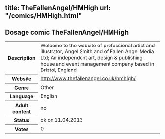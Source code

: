 title: TheFallenAngel/HMHigh
url: "/comics/HMHigh.html"
---
Dosage comic TheFallenAngel/HMHigh
-----------------------------------------

<table class="comicinfo">
<tr>
<th>Description</th><td>Welcome to the website of professional artist and illustrator, Angel Smith and of Fallen Angel Media Ltd; An independent art, design &amp; publishing house and event management company based in Bristol, England</td>
</tr>
<tr>
<th>Website</th><td><a href="http://www.thefallenangel.co.uk/hmhigh/">http://www.thefallenangel.co.uk/hmhigh/</a></td>
</tr>
<tr>
<th>Genre</th><td>Other</td>
</tr>
<tr>
<th>Language</th><td>English</td>
</tr>
<tr>
<th>Adult content</th><td>no</td>
</tr>
<tr>
<th>Status</th><td>ok on 11.04.2013</td>
</tr>
<tr>
<th>Votes</th><td>0</div></td>
</tr>
</table>
